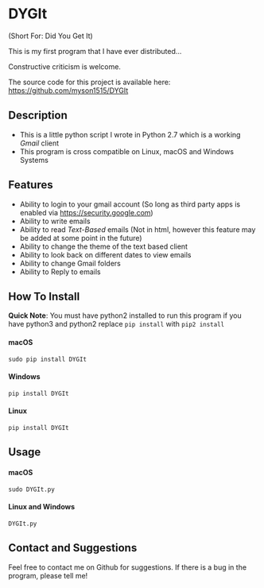 # DYGIt
(Short For: Did You Get It)

This is my first program that I have ever distributed...

Constructive criticism is welcome.

The source code for this project is available here:
<https://github.com/myson1515/DYGIt>

## Description

* This is a little python script I wrote in Python 2.7 which is a working *Gmail* client
* This program is cross compatible on Linux, macOS and Windows Systems

## Features

* Ability to login to your gmail account (So long as third party apps is enabled via <https://security.google.com>)
* Ability to write emails
* Ability to read *Text-Based* emails (Not in html, however this feature may be added at some point in the future)
* Ability to change the theme of the text based client
* Ability to look back on different dates to view emails
* Ability to change Gmail folders
* Ability to Reply to emails

## How To Install

__Quick Note__:  You must have python2 installed to run this program if you have python3 and python2 replace ```pip install``` with ```pip2 install```

#### macOS 

```sudo pip install DYGIt```

#### Windows

```pip install DYGIt```

#### Linux

```pip install DYGIt```

## Usage

#### macOS

```sudo DYGIt.py```

#### Linux and Windows

```DYGIt.py```


## Contact and Suggestions

Feel free to contact me on Github for suggestions.  If there is a bug in the program, please tell me!